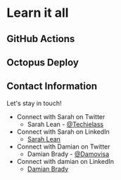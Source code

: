 # Learn it all





## GitHub Actions


## Octopus Deploy


## Contact Information

Let's stay in touch! 

- Connect with Sarah on Twitter
    - Sarah Lean - [@Techielass](https://twitter.com/techielass)
- Connect with Sarah on LinkedIn
    - [Sarah Lean](https://in.linkedin.com/in/sazlean)
- Connect with Damian on Twitter
    - Damian Brady - [@Damovisa](https://twitter.com/damovisa)
- Connect with damian on LinkedIn
    - [Damian Brady](https://www.linkedin.com/in/damianbrady/)

